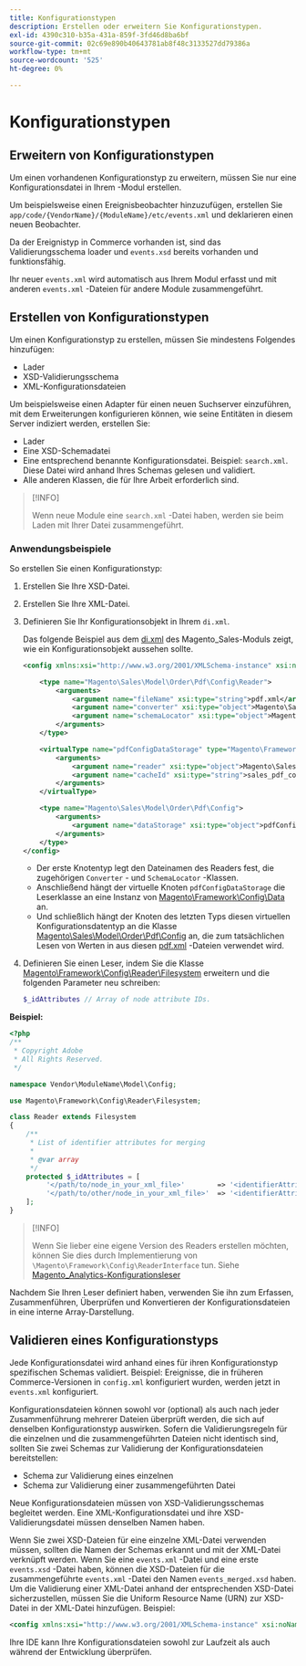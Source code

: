 ```yaml
---
title: Konfigurationstypen
description: Erstellen oder erweitern Sie Konfigurationstypen.
exl-id: 4390c310-b35a-431a-859f-3fd46d8ba6bf
source-git-commit: 02c69e890b40643781ab8f48c3133527dd79386a
workflow-type: tm+mt
source-wordcount: '525'
ht-degree: 0%

---
```


# Konfigurationstypen

## Erweitern von Konfigurationstypen

Um einen vorhandenen Konfigurationstyp zu erweitern, müssen Sie nur eine Konfigurationsdatei in Ihrem -Modul erstellen.

Um beispielsweise einen Ereignisbeobachter hinzuzufügen, erstellen Sie `app/code/{VendorName}/{ModuleName}/etc/events.xml` und deklarieren einen neuen Beobachter.

Da der Ereignistyp in Commerce vorhanden ist, sind das Validierungsschema loader und `events.xsd` bereits vorhanden und funktionsfähig.

Ihr neuer `events.xml` wird automatisch aus Ihrem Modul erfasst und mit anderen `events.xml` -Dateien für andere Module zusammengeführt.

## Erstellen von Konfigurationstypen

Um einen Konfigurationstyp zu erstellen, müssen Sie mindestens Folgendes hinzufügen:

- Lader
- XSD-Validierungsschema
- XML-Konfigurationsdateien

Um beispielsweise einen Adapter für einen neuen Suchserver einzuführen, mit dem Erweiterungen konfigurieren können, wie seine Entitäten in diesem Server indiziert werden, erstellen Sie:

- Lader
- Eine XSD-Schemadatei
- Eine entsprechend benannte Konfigurationsdatei. Beispiel: `search.xml`. Diese Datei wird anhand Ihres Schemas gelesen und validiert.
- Alle anderen Klassen, die für Ihre Arbeit erforderlich sind.

>[!INFO]
>
>Wenn neue Module eine `search.xml` -Datei haben, werden sie beim Laden mit Ihrer Datei zusammengeführt.

### Anwendungsbeispiele

So erstellen Sie einen Konfigurationstyp:

1. Erstellen Sie Ihre XSD-Datei.
1. Erstellen Sie Ihre XML-Datei.
1. Definieren Sie Ihr Konfigurationsobjekt in Ihrem `di.xml`.

   Das folgende Beispiel aus dem [di.xml](https://github.com/magento/magento2/blob/2.4/app/code/Magento/Sales/etc/di.xml) des Magento_Sales-Moduls zeigt, wie ein Konfigurationsobjekt aussehen sollte.

   ```xml
   <config xmlns:xsi="http://www.w3.org/2001/XMLSchema-instance" xsi:noNamespaceSchemaLocation="urn:magento:framework:ObjectManager/etc/config.xsd">
   
       <type name="Magento\Sales\Model\Order\Pdf\Config\Reader">
           <arguments>
               <argument name="fileName" xsi:type="string">pdf.xml</argument>
               <argument name="converter" xsi:type="object">Magento\Sales\Model\Order\Pdf\Config\Converter</argument>
               <argument name="schemaLocator" xsi:type="object">Magento\Sales\Model\Order\Pdf\Config\SchemaLocator</argument>
           </arguments>
       </type>
   
       <virtualType name="pdfConfigDataStorage" type="Magento\Framework\Config\Data">
           <arguments>
               <argument name="reader" xsi:type="object">Magento\Sales\Model\Order\Pdf\Config\Reader</argument>
               <argument name="cacheId" xsi:type="string">sales_pdf_config</argument>
           </arguments>
       </virtualType>
   
       <type name="Magento\Sales\Model\Order\Pdf\Config">
           <arguments>
               <argument name="dataStorage" xsi:type="object">pdfConfigDataStorage</argument>
           </arguments>
       </type>
   </config>
   ```

   - Der erste Knotentyp legt den Dateinamen des Readers fest, die zugehörigen `Converter` - und `SchemaLocator` -Klassen.
   - Anschließend hängt der virtuelle Knoten `pdfConfigDataStorage` die Leserklasse an eine Instanz von [Magento\Framework\Config\Data](https://github.com/magento/magento2/blob/2.4/lib/internal/Magento/Framework/Config/Data.php) an.
   - Und schließlich hängt der Knoten des letzten Typs diesen virtuellen Konfigurationsdatentyp an die Klasse [Magento\Sales\Model\Order\Pdf\Config](https://github.com/magento/magento2/blob/2.4/app/code/Magento/Sales/Model/Order/Pdf/Config.php) an, die zum tatsächlichen Lesen von Werten in aus diesen [pdf.xml](https://github.com/magento/magento2/blob/2.4/app/code/Magento/Sales/etc/pdf.xml) -Dateien verwendet wird.

1. Definieren Sie einen Leser, indem Sie die Klasse [Magento\Framework\Config\Reader\Filesystem](https://github.com/magento/magento2/blob/2.4/lib/internal/Magento/Framework/Config/Reader/Filesystem.php) erweitern und die folgenden Parameter neu schreiben:

   ```php
   $_idAttributes // Array of node attribute IDs.
   ```

**Beispiel:**

```php
<?php
/**
 * Copyright Adobe
 * All Rights Reserved.
 */

namespace Vendor\ModuleName\Model\Config;

use Magento\Framework\Config\Reader\Filesystem;

class Reader extends Filesystem
{
    /**
     * List of identifier attributes for merging
     *
     * @var array
     */
    protected $_idAttributes = [
         '</path/to/node_in_your_xml_file>'        => '<identifierAttributeName>',
         '</path/to/other/node_in_your_xml_file>'  => '<identifierAttributeName>',
    ];
}
```

>[!INFO]
>
>Wenn Sie lieber eine eigene Version des Readers erstellen möchten, können Sie dies durch Implementierung von `\Magento\Framework\Config\ReaderInterface` tun. Siehe [Magento_Analytics-Konfigurationsleser](https://github.com/magento/magento2/blob/2.4/app/code/Magento/Analytics/ReportXml/Config/Reader.php)

Nachdem Sie Ihren Leser definiert haben, verwenden Sie ihn zum Erfassen, Zusammenführen, Überprüfen und Konvertieren der Konfigurationsdateien in eine interne Array-Darstellung.

## Validieren eines Konfigurationstyps

Jede Konfigurationsdatei wird anhand eines für ihren Konfigurationstyp spezifischen Schemas validiert. Beispiel: Ereignisse, die in früheren Commerce-Versionen in `config.xml` konfiguriert wurden, werden jetzt in `events.xml` konfiguriert.

Konfigurationsdateien können sowohl vor (optional) als auch nach jeder Zusammenführung mehrerer Dateien überprüft werden, die sich auf denselben Konfigurationstyp auswirken. Sofern die Validierungsregeln für die einzelnen und die zusammengeführten Dateien nicht identisch sind, sollten Sie zwei Schemas zur Validierung der Konfigurationsdateien bereitstellen:

- Schema zur Validierung eines einzelnen
- Schema zur Validierung einer zusammengeführten Datei

Neue Konfigurationsdateien müssen von XSD-Validierungsschemas begleitet werden. Eine XML-Konfigurationsdatei und ihre XSD-Validierungsdatei müssen denselben Namen haben.

Wenn Sie zwei XSD-Dateien für eine einzelne XML-Datei verwenden müssen, sollten die Namen der Schemas erkannt und mit der XML-Datei verknüpft werden.
Wenn Sie eine `events.xml` -Datei und eine erste `events.xsd` -Datei haben, können die XSD-Dateien für die zusammengeführte `events.xml` -Datei den Namen `events_merged.xsd` haben.
Um die Validierung einer XML-Datei anhand der entsprechenden XSD-Datei sicherzustellen, müssen Sie die Uniform Resource Name (URN) zur XSD-Datei in der XML-Datei hinzufügen. Beispiel:

```xml
<config xmlns:xsi="http://www.w3.org/2001/XMLSchema-instance" xsi:noNamespaceSchemaLocation="urn:magento:framework:ObjectManager:etc/config.xsd">
```

Ihre IDE kann Ihre Konfigurationsdateien sowohl zur Laufzeit als auch während der Entwicklung überprüfen.
